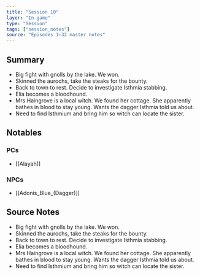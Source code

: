 ```yaml
---
title: "Session 10"
layer: "In-game"
type: "Session"
tags: ["session_notes"]
source: "Episodes 1–32 master notes"
---
```

## Summary

- Big fight with gnolls by the lake. We won.
- Skinned the aurochs, take the steaks for the bounty.
- Back to town to rest. Decide to investigate Isthmia stabbing.
- Elia becomes a bloodhound.
- Mrs Haingrove is a local witch. We found her cottage. She apparently bathes in blood to stay young. Wants the dagger Isthmia told us about.
- Need to find Isthmium and bring him so witch can locate the sister.
## Notables

### PCs
- [[Alayah]]

### NPCs
- [[Adonis_Blue_(Dagger)]]
## Source Notes

- Big fight with gnolls by the lake. We won.
- Skinned the aurochs, take the steaks for the bounty.
- Back to town to rest. Decide to investigate Isthmia stabbing.
- Elia becomes a bloodhound. 
- Mrs Haingrove is a local witch. We found her cottage. She apparently bathes in blood to stay young. Wants the dagger Isthmia told us about. 
- Need to find Isthmium and bring him so witch can locate the sister.

